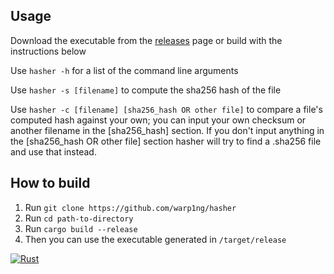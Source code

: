 ## Usage
Download the executable from the [releases](https://github.com/warp1ng/hasher/releases) page or build with the instructions below

Use `hasher -h` for a list of the command line arguments

Use `hasher -s [filename]` to compute the sha256 hash of the file

Use `hasher -c [filename] [sha256_hash OR other file]` to compare a file's computed hash against your own; you can input your own checksum or another filename in the [sha256_hash] section.
If you don't input anything in the [sha256_hash OR other file] section hasher will try to find a .sha256 file and use that instead.

## How to build
1. Run `git clone https://github.com/warp1ng/hasher`
2. Run `cd path-to-directory`
3. Run `cargo build --release`
4. Then you can use the executable generated in `/target/release`

[![Rust](https://github.com/warp1ng/hasher/actions/workflows/rust.yml/badge.svg)](https://github.com/warp1ng/hasher/actions/workflows/rust.yml)
